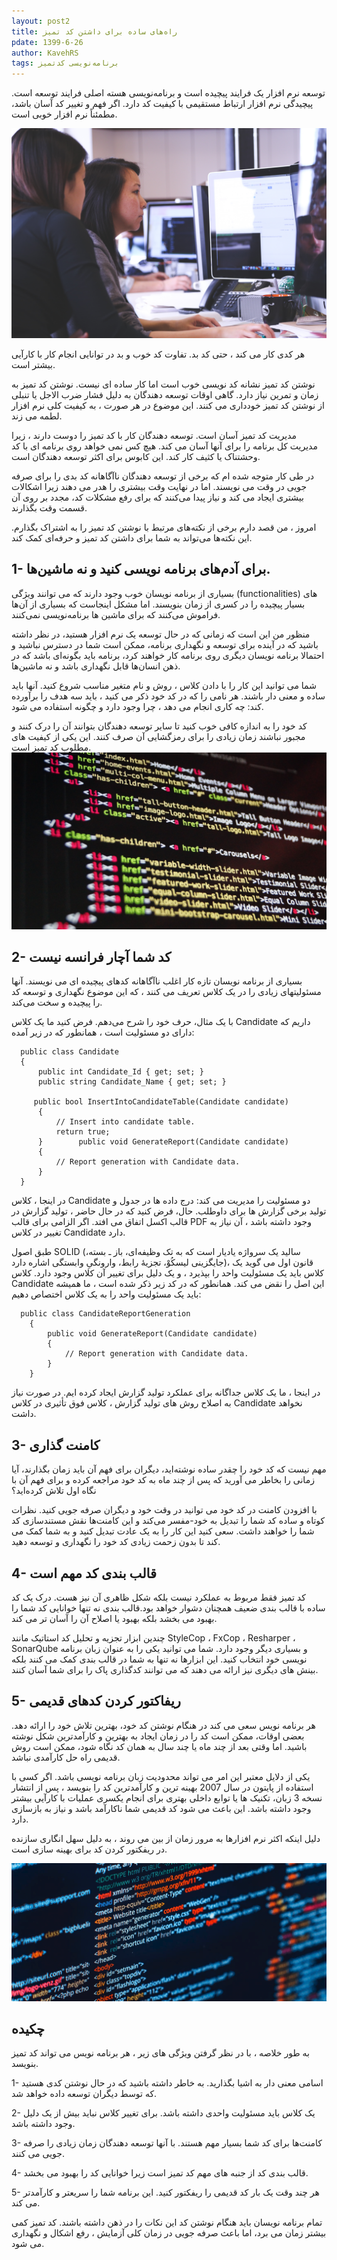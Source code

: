 ```yaml
---
layout: post2
title: راه‌های ساده برای داشتن کد تمیز
pdate: 1399-6-26
author: KavehRS
tags: برنامه‌نویسی کد‌تمیز
---
```



توسعه نرم افزار یک فرایند پیچیده است و برنامه‌نویسی هسته اصلی فرایند توسعه است. پیچیدگی نرم افزار ارتباط مستقیمی با کیفیت کد دارد. اگر فهم و تغییر کد آسان باشد، مطمئناً نرم افزار خوبی است.

<img src=" /assets/images/0302.jpeg" alt="">


هر کدی کار می کند ، حتی کد بد. تفاوت کد خوب و بد در توانایی انجام کار با کارآیی بیشتر است.

نوشتن کد تمیز نشانه کد نویسی خوب است اما کار ساده ای نیست. نوشتن کد تمیز به زمان و تمرین نیاز دارد. گاهی اوقات توسعه دهندگان به دلیل فشار ضرب الاجل یا تنبلی از نوشتن کد تمیز خودداری می کنند. این موضوع در هر صورت ، به کیفیت کلی نرم افزار لطمه می زند.

مدیریت کد تمیز آسان است. توسعه دهندگان کار با کد تمیز را دوست دارند ، زیرا مدیریت کل برنامه را برای آنها آسان می کند. هیچ کس نمی خواهد روی برنامه ای با کد وحشتناک یا کثیف کار کند. این کابوس برای اکثر توسعه دهندگان است.

در طی کار متوجه شده ام که برخی از توسعه دهندگان ناآگاهانه کد بدی را برای صرفه جویی در وقت می نویسند. اما در نهایت وقت بیشتری را هدر می دهند زیرا اشکالات بیشتری ایجاد می کند و نیاز پیدا می‌کنند که برای رفع مشکلات کد، مجدد بر روی آن قسمت وقت بگذارند.

امروز ، من قصد دارم برخی از نکته‌های مرتبط با نوشتن کد تمیز را به اشتراک بگذارم. این نکته‌ها می‌تواند به شما برای داشتن کد تمیز و حرفه‌ای کمک کند.

## 1-  برای آدم‌های برنامه نویسی کنید و نه ماشین‌ها.
بسیاری از برنامه نویسان خوب وجود دارند که می توانند ویژگی (functionalities) های بسیار پیچیده را در کسری از زمان بنویسند. اما مشکل اینجاست که بسیاری از آن‌ها فراموش می‌کنند که برای ماشین ها برنامه‌نویسی نمی‌کنند.

منظور من این است که زمانی که در حال توسعه یک نرم افزار هستید، در نظر داشته باشید که در آینده برای توسعه و نگهداری برنامه، ممکن است شما در دسترس نباشید و احتمالا برنامه نویسان دیگری روی برنامه کار‌ خواهند کرد، برنامه باید بگونه‌ای باشد که در ذهن انسان‌ها قابل نگهداری باشد و نه ماشین‌ها.

شما می توانید این کار را با دادن کلاس ، روش و نام متغیر مناسب شروع کنید. آنها باید ساده و معنی دار باشند. هر نامی را که در کد خود ذکر می کنید ، باید سه هدف را برآورده کند: چه کاری انجام می دهد ، چرا وجود دارد و چگونه استفاده می شود.

کد خود را به اندازه کافی خوب کنید تا سایر توسعه دهندگان بتوانند آن را درک کنند و مجبور نباشند زمان زیادی را برای رمزگشایی آن صرف کنند. این یکی از کیفیت های مطلوب کد تمیز است.
<img src=" /assets/images/0304.jpeg" alt="">

## 2-  کد شما آچار فرانسه نیست
بسیاری از برنامه نویسان تازه کار اغلب ناآگاهانه کدهای پیچیده ای می نویسند. آنها مسئولیتهای زیادی را در یک کلاس تعریف می کنند ، که این موضوع نگهداری و توسعه کد را پیچیده و سخت می‌کند.

با یک مثال، حرف خود را شرح می‌دهم. فرض کنید ما یک کلاس Candidate داریم که دارای دو مسئولیت است ، همانطور که در زیر آمده:

```
  public class Candidate
  {
      public int Candidate_Id { get; set; }
      public string Candidate_Name { get; set; }

     public bool InsertIntoCandidateTable(Candidate candidate)
      {
          // Insert into candidate table.
          return true;
      }        public void GenerateReport(Candidate candidate)
      {
          // Report generation with Candidate data.
      }
  }

  ```
در اینجا ، کلاس Candidate دو مسئولیت را مدیریت می کند: درج داده ها در جدول و تولید برخی گزارش ها برای داوطلب. حال، فرض کنید که در حال حاضر ، تولید گزارش در قالب اکسل اتفاق می افتد. اگر الزامی برای قالب PDF وجود داشته باشد ، آن نیاز به تغییر در کلاس Candidate دارد.

طبق اصول SOLID (سالید یک سرواژه یادیار است که به تک وظیفه‌ای، باز ـ بسته، جایگزینی لیسکُوْ، تجزیهٔ رابط، وارونگیِ وابستگی اشاره دارد)، قانون اول می گوید یک کلاس باید یک مسئولیت واحد را بپذیرد ، و یک دلیل برای تغییر آن کلاس وجود دارد. کلاس Candidate این اصل را نقض می کند. همانطور که در کد زیر ذکر شده است ، ما همیشه باید یک مسئولیت واحد را به یک کلاس اختصاص دهیم:

```
  public class CandidateReportGeneration
    {    
        public void GenerateReport(Candidate candidate)
        {
            // Report generation with Candidate data.
        }
    }

```

در اینجا ، ما یک کلاس جداگانه برای عملکرد تولید گزارش ایجاد کرده ایم. در صورت نیاز به اصلاح روش های تولید گزارش ، کلاس فوق تأثیری در کلاس Candidate نخواهد داشت.

## 3-  کامنت گذاری
مهم نیست که کد خود را چقدر ساده نوشته‌اید، دیگران برای فهم آن باید زمان بگذارند، آیا زمانی را بخاطر می آورید که پس از چند ماه به کد خود مراجعه کرده و برای فهم آن با نگاه اول تلاش کرده‌اید؟

با افزودن کامنت در کد خود می توانید در وقت خود و دیگران صرفه جویی کنید. نظرات کوتاه و ساده کد شما را تبدیل به خود-مفسر می‌کند و این کامنت‌ها نقش مستندسازی کد شما را خواهند داشت. سعی کنید این کار را به یک عادت تبدیل کنید و به شما کمک می کند تا بدون زحمت زیادی کد خود را نگهداری و توسعه دهید.

## 4-  قالب بندی کد مهم است
کد تمیز فقط مربوط به عملکرد نیست بلکه شکل ظاهری آن نیز هست. درک یک کد ساده با قالب بندی ضعیف همچنان دشوار خواهد بود.قالب بندی نه تنها خوانایی کد شما را بهبود می بخشد بلکه بهبود یا اصلاح آن را آسان تر می کند.



چندین ابزار تجزیه و تحلیل کد استاتیک مانند StyleCop ، FxCop ، Resharper ، SonarQube و بسیاری دیگر وجود دارد. شما می توانید یکی را به عنوان زبان برنامه نویسی خود انتخاب کنید. این ابزارها نه تنها به شما در قالب بندی کمک می کنند بلکه بینش های دیگری نیز ارائه می دهند که می توانند کدگذاری پاک را برای شما آسان کنند.

## 5-  ریفاکتور کردن کد‌های قدیمی
هر برنامه نویس سعی می کند در هنگام نوشتن کد خود، بهترین تلاش خود را ارائه دهد. بعضی اوقات، ممکن است کد را در زمان ایجاد به بهترین و کارآمدترین شکل نوشته باشید. اما وقتی بعد از چند ماه یا چند سال به همان کد نگاه شود، ممکن است روش قدیمی راه حل کارآمدی نباشد.

یکی از دلایل معتبر این امر می تواند محدودیت زبان برنامه نویسی باشد. اگر کسی با استفاده از پایتون در سال 2007 بهینه ترین و کارآمدترین کد را بنویسد ، پس از انتشار نسخه 3 زبان، تکنیک ها یا توابع داخلی بهتری برای انجام یکسری عملیات با کارآیی بیشتر وجود داشته باشد. این باعث می شود کد قدیمی شما ناکارآمد باشد و نیاز به بازسازی دارد.

دلیل اینکه اکثر نرم افزارها به مرور زمان از بین می روند ، به دلیل سهل انگاری سازنده در ریفکتور کردن کد برای بهینه سازی است.

<img src="/assets/images/0301.png" alt="">


## چکیده
به طور خلاصه ، با در نظر گرفتن ویژگی های زیر ، هر برنامه نویس می تواند کد تمیز بنویسد.

1- اسامی معنی دار به اشیا بگذارید. به خاطر داشته باشید که در حال نوشتن کدی هستید که توسط دیگران توسعه داده خواهد شد.

2- یک کلاس باید مسئولیت واحدی داشته باشد. برای تغییر کلاس نباید بیش از یک دلیل وجود داشته باشد.

3- کامنت‌ها برای کد شما بسیار مهم هستند. با آنها توسعه دهندگان زمان زیادی را صرفه جویی می کنند.

4- قالب بندی کد از جنبه های مهم کد تمیز است زیرا خوانایی کد را بهبود می بخشد.

5- هر چند وقت یک بار کد قدیمی را ریفکتور کنید. این برنامه شما را سریعتر و کارآمدتر می کند.

تمام برنامه نویسان باید هنگام نوشتن کد این نکات را در ذهن داشته باشند. کد تمیز کمی بیشتر زمان می برد، اما باعث صرفه جویی در زمان کلی آزمایش ، رفع اشکال و نگهداری می شود.
